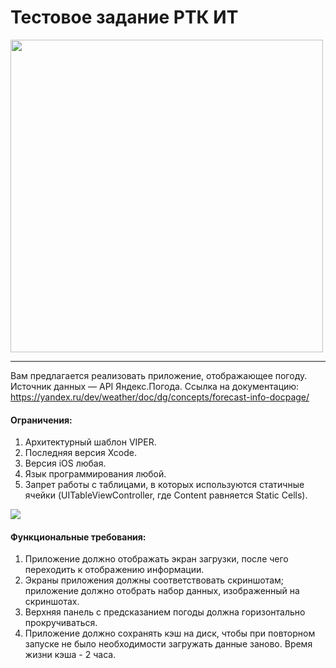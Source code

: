 # Тестовое задание РТК ИТ

<img src="https://media.giphy.com/media/K3hpGCoCeMlBLd9KCe/giphy.gif" width="500">

<hr>

Вам предлагается реализовать приложение, отображающее погоду. Источник данных — API Яндекс.Погода. Ссылка на документацию: https://yandex.ru/dev/weather/doc/dg/concepts/forecast-info-docpage/

#### Ограничения:
1. Архитектурный шаблон VIPER.
2. Последняя версия Xcode.
3. Версия iOS любая.
4. Язык программирования любой.
5. Запрет работы с таблицами, в которых используются статичные
ячейки (UITableViewController, где Content равняется Static Cells).

![](https://i.ibb.co/99c1SW7/RTK-IT-Yandex-Forecast-Example.png)

#### Функциональные требования:
1. Приложение должно отображать экран загрузки, после чего переходить к отображению информации.
2. Экраны приложения должны соответствовать скриншотам; приложение должно отобрать набор данных, изображенный на скриншотах.
3. Верхняя панель с предсказанием погоды должна горизонтально прокручиваться.
4. Приложение должно сохранять кэш на диск, чтобы при повторном запуске не было необходимости загружать данные заново. Время жизни кэша - 2 часа.